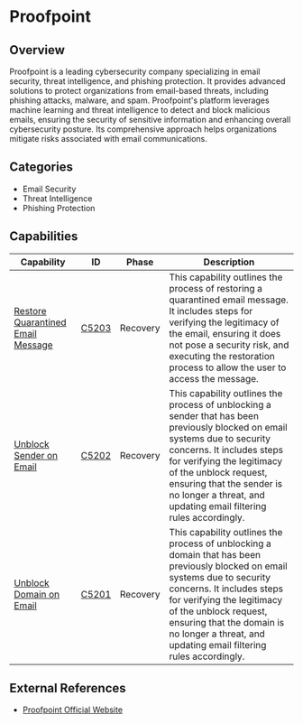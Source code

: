 # Proofpoint

## Overview

Proofpoint is a leading cybersecurity company specializing in email security, threat intelligence, and phishing protection. It provides advanced solutions to protect organizations from email-based threats, including phishing attacks, malware, and spam. Proofpoint's platform leverages machine learning and threat intelligence to detect and block malicious emails, ensuring the security of sensitive information and enhancing overall cybersecurity posture. Its comprehensive approach helps organizations mitigate risks associated with email communications.

## Categories

- Email Security
- Threat Intelligence
- Phishing Protection

## Capabilities

| Capability | ID | Phase | Description |
|------------|----|-------|-------------|
| [Restore Quarantined Email Message](C5203.md) | [C5203](../../capability/recovery/C5203.md) | Recovery | This capability outlines the process of restoring a quarantined email message. It includes steps for verifying the legitimacy of the email, ensuring it does not pose a security risk, and executing the restoration process to allow the user to access the message. |
| [Unblock Sender on Email](C5202.md) | [C5202](../../capability/recovery/C5202.md) | Recovery | This capability outlines the process of unblocking a sender that has been previously blocked on email systems due to security concerns. It includes steps for verifying the legitimacy of the unblock request, ensuring that the sender is no longer a threat, and updating email filtering rules accordingly. |
| [Unblock Domain on Email](C5201.md) | [C5201](../../capability/recovery/C5201.md) | Recovery | This capability outlines the process of unblocking a domain that has been previously blocked on email systems due to security concerns. It includes steps for verifying the legitimacy of the unblock request, ensuring that the domain is no longer a threat, and updating email filtering rules accordingly. |

## External References

- [Proofpoint Official Website](https://www.proofpoint.com/)